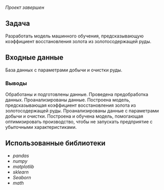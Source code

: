 *Проект завершен*

## Задача
Разработать модель машинного обучения, предсказывающую коэффициент восстановления золота из золотосодержащей руды.


## Входные данные
База данных с параметрами добычи и очистки руды.

### Выводы
Обработаны и подготовлены данные.
Проведена предобработка данных.
Проанализированы данные.
Построена модель, предсказывающая коэффициент восстановления золота из золотосодержащей руды. 
Проанализированы данные с параметрами добычи и очистки.
Построена и обучена модель, помогающая оптимизировать производство, чтобы не запускать предприятие с убыточными характеристиками.

## Использованные библиотеки
- *pandas*
- *numpy*
- *matplotlib*
- *sklearn*
- *Seaborn*
- *math*
